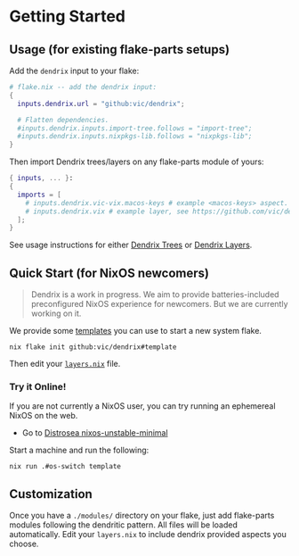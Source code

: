 # Getting Started

## Usage (for existing flake-parts setups)

Add the `dendrix` input to your flake:

```nix
# flake.nix -- add the dendrix input:
{
  inputs.dendrix.url = "github:vic/dendrix";

  # Flatten dependencies.
  #inputs.dendrix.inputs.import-tree.follows = "import-tree";
  #inputs.dendrix.inputs.nixpkgs-lib.follows = "nixpkgs-lib";
}
```

Then import Dendrix trees/layers on any flake-parts module of yours:

```nix
{ inputs, ... }:
{
  imports = [
    # inputs.dendrix.vic-vix.macos-keys # example <macos-keys> aspect.
    # inputs.dendrix.vix # example layer, see https://github.com/vic/dendrix/tree/main/dev/layers
  ];
}
```

See usage instructions for either [Dendrix Trees](Dendrix-Trees.html#using-community-import-trees) or [Dendrix Layers](Dendrix-Layers.html#using-existing-layers).

## Quick Start (for NixOS newcomers)

> Dendrix is a work in progress. We aim to provide batteries-included preconfigured NixOS experience for newcomers.
> But we are currently working on it.

We provide some [templates](https://github.com/vic/dendrix/tree/main/templates) you can
use to start a new system flake.

```
nix flake init github:vic/dendrix#template
```

Then edit your [`layers.nix`](https://github.com/vic/dendrix/tree/main/templates/default/modules/layers.nix) file.

### Try it Online!

If you are not currently a NixOS user, you can try
running an ephemereal NixOS on the web.

- Go to [Distrosea nixos-unstable-minimal](https://distrosea.com/start/nixos-unstable-minimal/)

Start a machine and run the following:

```shell
nix run .#os-switch template

```

## Customization

Once you have a `./modules/` directory on your flake, just add flake-parts modules following the dendritic pattern.
All files will be loaded automatically. Edit your `layers.nix` to include dendrix provided aspects you choose.
